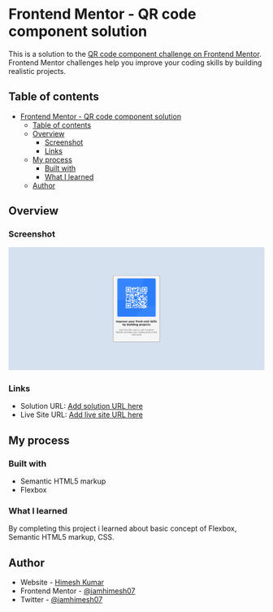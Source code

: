 # Frontend Mentor - QR code component solution

This is a solution to the [QR code component challenge on Frontend Mentor](https://www.frontendmentor.io/challenges/qr-code-component-iux_sIO_H). Frontend Mentor challenges help you improve your coding skills by building realistic projects. 

## Table of contents

- [Frontend Mentor - QR code component solution](#frontend-mentor---qr-code-component-solution)
  - [Table of contents](#table-of-contents)
  - [Overview](#overview)
    - [Screenshot](#screenshot)
    - [Links](#links)
  - [My process](#my-process)
    - [Built with](#built-with)
    - [What I learned](#what-i-learned)
  - [Author](#author)

## Overview

### Screenshot

![final work screenshot](./images/screenshot.png)



### Links

- Solution URL: [Add solution URL here](https://your-solution-url.com)
- Live Site URL: [Add live site URL here](https://iamhimesh07.github.io/frontend-mentor-challenges/qr-code-component/)

## My process

### Built with

- Semantic HTML5 markup
- Flexbox


### What I learned

By completing this project i learned about basic concept of Flexbox, Semantic HTML5 markup, CSS.

## Author

- Website - [Himesh Kumar](https://www.your-site.com)
- Frontend Mentor - [@iamhimesh07](https://www.frontendmentor.io/profile/iamhimesh07)
- Twitter - [@iamhimesh07](https://www.x.com/iamhimesh07)
